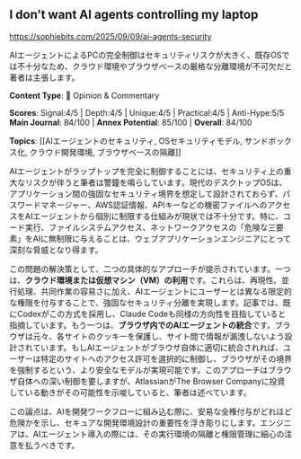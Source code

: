 ## I don’t want AI agents controlling my laptop

https://sophiebits.com/2025/09/09/ai-agents-security

AIエージェントによるPCの完全制御はセキュリティリスクが大きく、既存OSでは不十分なため、クラウド環境やブラウザベースの厳格な分離環境が不可欠だと著者は主張します。

**Content Type**: 💭 Opinion & Commentary

**Scores**: Signal:4/5 | Depth:4/5 | Unique:4/5 | Practical:4/5 | Anti-Hype:5/5
**Main Journal**: 84/100 | **Annex Potential**: 85/100 | **Overall**: 84/100

**Topics**: [[AIエージェントのセキュリティ, OSセキュリティモデル, サンドボックス化, クラウド開発環境, ブラウザベースの隔離]]

AIエージェントがラップトップを完全に制御することには、セキュリティ上の重大なリスクが伴うと筆者は警鐘を鳴らしています。現代のデスクトップOSは、アプリケーション間の強固なセキュリティ境界を想定して設計されておらず、パスワードマネージャー、AWS認証情報、APIキーなどの機密ファイルへのアクセスをAIエージェントから個別に制限する仕組みが現状では不十分です。特に、コード実行、ファイルシステムアクセス、ネットワークアクセスの「危険な三要素」をAIに無制限に与えることは、ウェブアプリケーションエンジニアにとって深刻な脅威となり得ます。

この問題の解決策として、二つの具体的なアプローチが提示されています。一つは、**クラウド環境または仮想マシン（VM）の利用**です。これらは、再現性、並行処理、共同作業の容易さに加え、AIエージェントにユーザーとは異なる限定的な権限を付与することで、強固なセキュリティ分離を実現します。記事では、既にCodexがこの方式を採用し、Claude Codeも同様の方向性を目指していると指摘しています。もう一つは、**ブラウザ内でのAIエージェントの統合**です。ブラウザは元々、各サイトのクッキーを保護し、サイト間で情報が漏洩しないよう設計されています。もしAIエージェントがブラウザ自体に適切に統合されれば、ユーザーは特定のサイトへのアクセス許可を選択的に制御し、ブラウザがその境界を強制するという、より安全なモデルが実現可能です。このアプローチはブラウザ自体への深い制御を要しますが、AtlassianがThe Browser Companyに投資している動きがその可能性を示唆していると、筆者は述べています。

この論点は、AIを開発ワークフローに組み込む際に、安易な全権付与がどれほど危険かを示し、セキュアな開発環境設計の重要性を浮き彫りにします。エンジニアは、AIエージェント導入の際には、その実行環境の隔離と権限管理に細心の注意を払うべきです。
